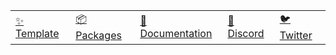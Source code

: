 <div align="center">
  <table>
    <tbody>
      <tr>
        <td>
          <a href="https://github.com/gamba-labs/platform">✨ Template</a>
        </td>
        <td>
          <a href="https://github.com/gamba-labs/gamba">📦 Packages</a>
        </td>
        <td>
          <a href="https://gamba.so/docs">📝 Documentation</a>
        </td>
        <td>
          <a href="https://discord.com/invite/xjBsW3e8fK">💬 Discord</a>
        </td>
        <td>
          <a href="https://twitter.com/gambalabs">🐦 Twitter</a>
        </td>
      </tr>
    </tbody>
  </table>
</div>
